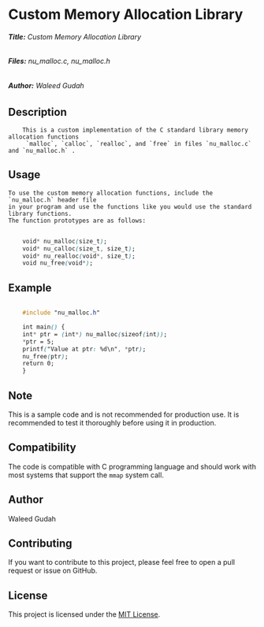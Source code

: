 # **Custom Memory Allocation Library**
###### **Title:** Custom Memory Allocation Library
###### **Files:** nu_malloc.c, nu_malloc.h
###### **Author:** Waleed Gudah

## **Description**

		This is a custom implementation of the C standard library memory allocation functions
		 `malloc`, `calloc`, `realloc`, and `free` in files `nu_malloc.c` and `nu_malloc.h` .

## **Usage**

	To use the custom memory allocation functions, include the `nu_malloc.h` header file 
	in your program and use the functions like you would use the standard library functions.
	The function prototypes are as follows:
```css

	void* nu_malloc(size_t);
	void* nu_calloc(size_t, size_t);
	void* nu_realloc(void*, size_t);
	void nu_free(void*);
```
## **Example**
```css

	#include "nu_malloc.h"

	int main() {
	int* ptr = (int*) nu_malloc(sizeof(int));
	*ptr = 5;
	printf("Value at ptr: %d\n", *ptr);
	nu_free(ptr);
	return 0;
	}
```
## **Note**
This is a sample code and is not recommended for production use. It is recommended to test it thoroughly before using it in production.

## **Compatibility**
The code is compatible with C programming language and should work with most systems that support the `mmap` system call.

## **Author**
Waleed Gudah

## **Contributing**

If you want to contribute to this project, please feel free to open a pull request or issue on GitHub.

## **License**

This project is licensed under the [MIT License](LICENSE).




